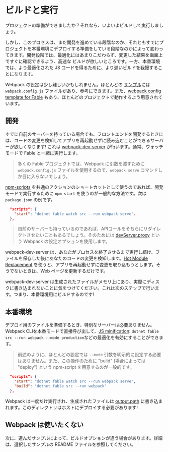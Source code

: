# ビルドと実行

プロジェクトの準備ができましたか？それなら、いよいよビルドして実行しましょう。

しかし、このプロセスは、まだ開発を進めている段階なのか、それともすでにプロジェクトを本番環境にデプロイする準備をしている段階なのかによって変わってきます。開発段階では、最適化にはあまりこだわらず、変更した結果を画面上ですぐに確認できるよう、高速な ビルドが欲しいところです。一方、本番環境では、より最適化された JS コードを得るために、より遅いビルドを我慢することになります。

Webpack の設定は少し難しいかもしれません。ほとんどの [サンプル](https://github.com/fable-compiler/fable3-samples)には `webpack.config.js` ファイルがあり、参考にできます。また、[webpack config template for Fable](https://github.com/fable-compiler/webpack-config-template/blob/master/webpack.config.js) もあり、ほとんどのプロジェクトで動作するよう用意されています。

## 開発

すでに自前のサーバーを持っている場合でも、フロントエンドを開発するときには、コードの変更を検知してアプリを再起動せずに読み込むことができるサーバーが欲しくなります! これは  [webpack-dev-server](https://github.com/webpack/webpack-dev-server) が行います。通常、ウォッチモードで Fable と一緒に実行します。

> 多くの Fable プロジェクトでは、Webpack に引数を渡すために `webpack.config.js` ファイルを使用するので、`webpack serve` コマンドしか目に入らないでしょう。

[npm-scripts](https://docs.npmjs.com/misc/scripts) を共通のアクションのショートカットとして使うのであれば、開発モードで実行するために `npm start` を使うのが一般的な方法です。次は `package.json` の例です。

```json
  "scripts": {
    "start": "dotnet fable watch src --run webpack serve".
  },
```

> 自前のサーバーも持っているのであれば、APIコールをそちらにリダイレクトさせたいこともあるでしょう。そのためには [devServer.proxy](https://webpack.js.org/configuration/dev-server#devserverproxy) という Webpack の設定オプションを使用します。

webpack-dev-server は、あなたがプロセスを終了させるまで実行し続け、ファイルを保存した後にあなたのコードの変更を検知します。[Hot Module Replacement](https://elmish.github.io/hmr/) を使うと、アプリを再起動せずに変更を取り込もうとします。そうでないときは、Web ページを更新するだけです。

webpack-dev-server は生成されたファイルがメモリ上にあり、実際にディスクに書き込まれないことに気をつけてください。これは次のステップで行います。つまり、本番環境用にビルドするのです!

## 本番環境

デプロイ用のファイルを準備するとき、特別なサーバーは必要ありません。Webpack CLIを本番モードで直接呼び出して、[JS minification](https://webpack.js.org/configuration/optimization#optimizationminimize): `dotnet fable src --run webpack --mode production`などの最適化を有効にすることができます。

> 前述のように、ほとんどの設定では `--mode` 引数を明示的に設定する必要はありません。また、この操作のために "build" (場合によっては "deploy") という npm-script を用意するのが一般的です。

```json
  "scripts": {
    "start": "dotnet fable watch src --run webpack serve",
    "build": "dotnet fable src --run webpack"
  },
```

Webpack は一度だけ実行され、生成されたファイルは [output.path](https://webpack.js.org/configuration/output#outputpath) に書き込まれます。このディレクトリはホストにデプロイする必要があります!

## Webpack は使いたくない

次に、選んだサンプルによって、ビルドオプションが違う場合があります。詳細は、選択したサンプルの README ファイルを参照してください。
